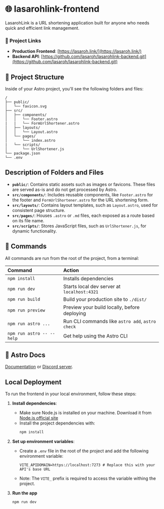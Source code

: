 # 🌐 lasarohlink-frontend

LasarohLink is a URL shortening application built for anyone who needs quick and efficient link management.

### 🔗 Project Links 

- **Production Frontend**: [https://lasaroh.link/](https://lasaroh.link/)
- **Backend API**: [https://github.com/lasaroh/lasarohlink-backend.git](https://github.com/lasaroh/lasarohlink-backend.git)

## 🚀 Project Structure

Inside of your Astro project, you'll see the following folders and files:

```text
/
├── public/
│   └── favicon.svg
├── src/
│   ├── components/
│   │   └── Footer.astro
|   |   └── FormUrlShortener.astro
│   ├── layouts/
│   │   └── Layout.astro
│   └── pages/
│       └── index.astro
|   └── scripts/
│       └── UrlShortener.js
└── package.json
└── .env
```

## Description of Folders and Files

- **`public/`**: Contains static assets such as images or favicons. These files are served as-is and do not get processed by Astro.
- **`src/components/`**: Includes reusable components, like `Footer.astro` for the footer and `FormUrlShortener.astro` for the URL shortening form.
- **`src/layouts/`**: Contains layout templates, such as `Layout.astro`, used for consistent page structure.
- **`src/pages/`**: Houses `.astro` or `.md` files, each exposed as a route based on its file name.
- **`src/scripts/`**: Stores JavaScript files, such as `UrlShortener.js`, for dynamic functionality.

## 🧞 Commands

All commands are run from the root of the project, from a terminal:

| Command                   | Action                                           |
| :------------------------ | :----------------------------------------------- |
| `npm install`             | Installs dependencies                            |
| `npm run dev`             | Starts local dev server at `localhost:4321`      |
| `npm run build`           | Build your production site to `./dist/`          |
| `npm run preview`         | Preview your build locally, before deploying     |
| `npm run astro ...`       | Run CLI commands like `astro add`, `astro check` |
| `npm run astro -- --help` | Get help using the Astro CLI                     |

## 📄 Astro Docs

[Documentation](https://docs.astro.build) or [Discord server](https://astro.build/chat).

## Local Deployment

To run the frontend in your local environment, follow these steps:

1. **Install dependencies**:
   - Make sure Node.js is installed on your machine. Download it from [Node.js official site](https://nodejs.org/)
   - Install the project dependencies with:
     ```bash
     npm install
     ```

2. **Set up environment variables**:
   - Create a `.env` file in the root of the project and add the following environment variable:
     ```env
     VITE_APIDOMAIN=https://localhost:7273 # Replace this with your API's base URL
     ```
   - Note: The `VITE_` prefix is required to access the variable withing the project.

3. **Run the app**
   ```bash
   npm run dev
   ```
